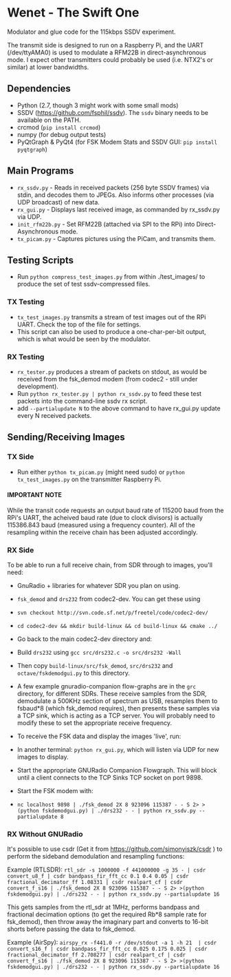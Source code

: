 # Wenet - The Swift One
Modulator and glue code for the 115kbps SSDV experiment.

The transmit side is designed to run on a Raspberry Pi, and the UART (/dev/ttyAMA0) is used to modulate a RFM22B in direct-asynchronous mode. I expect other transmitters could probably be used (i.e. NTX2's or similar) at lower bandwidths.

## Dependencies
* Python (2.7, though 3 might work with some small mods)
* SSDV (https://github.com/fsphil/ssdv). The `ssdv` binary needs to be available on the PATH.
* crcmod (`pip install crcmod`)
* numpy (for debug output tests)
* PyQtGraph & PyQt4 (for FSK Modem Stats and SSDV GUI: `pip install pyqtgraph`)

## Main Programs
* `rx_ssdv.py` - Reads in received packets (256 byte SSDV frames) via stdin, and decodes them to JPEGs. Also informs other processes (via UDP broadcast) of new data.
* `rx_gui.py` - Displays last received image, as commanded by rx_ssdv.py via UDP.
* `init_rfm22b.py` - Set RFM22B (attached via SPI to the RPi) into Direct-Asynchronous mode. 
* `tx_picam.py` - Captures pictures using the PiCam, and transmits them.

## Testing Scripts
* Run `python compress_test_images.py` from within ./test_images/ to produce the set of test ssdv-compressed files.

### TX Testing
* `tx_test_images.py` transmits a stream of test images out of the RPi UART. Check the top of the file for settings.
 * This script can also be used to produce a one-char-per-bit output, which is what would be seen by the modulator.

### RX Testing
* `rx_tester.py` produces a stream of packets on stdout, as would be received from the fsk_demod modem (from codec2 - still under development).
 * Run `python rx_tester.py | python rx_ssdv.py` to feed these test packets into the command-line ssdv rx script.
 * add `--partialupdate N` to the above command to have rx_gui.py update every N received packets.

## Sending/Receiving Images
### TX Side
* Run either `python tx_picam.py` (might need sudo) or `python tx_test_images.py` on the transmitter Raspberry Pi.

#### IMPORTANT NOTE
While the transit code requests an output baud rate of 115200 baud from the RPi's UART, the acheived baud rate (due to clock divisors) is actually 115386.843 baud (measured using a frequency counter). All of the resampling within the receive chain has been adjusted accordingly.

### RX Side
To be able to run a full receive chain, from SDR through to images, you'll need:
* GnuRadio + libraries for whatever SDR you plan on using.
* `fsk_demod` and `drs232` from codec2-dev. You can get these using
 * `svn checkout http://svn.code.sf.net/p/freetel/code/codec2-dev/`
 * `cd codec2-dev && mkdir build-linux && cd build-linux && cmake ../`
 * Go back to the main codec2-dev directory and:
 * Build `drs232` using `gcc src/drs232.c -o src/drs232 -Wall`
 * Then copy `build-linux/src/fsk_demod`, `src/drs232` and `octave/fskdemodgui.py` to this directory. 

* A few example gnuradio-companion flow-graphs are in the `grc` directory, for different SDRs. These receive samples from the SDR, demodulate a 500KHz section of spectrum as USB, resamples them to fsbaud*8 (which fsk_demod requires), then presents these samples via a TCP sink, which is acting as a TCP server. You will probably need to modify these to set the appropriate receive frequency.

* To receive the FSK data and display the images 'live', run:
 * In another terminal: `python rx_gui.py`, which will listen via UDP for new images to display.
 * Start the appropriate GNURadio Companion Flowgraph. This will block until a client connects to the TCP Sinks TCP socket on port 9898.
 * Start the FSK modem with:
  * `nc localhost 9898 | ./fsk_demod 2X 8 923096 115387 - - S 2> >(python fskdemodgui.py) | ./drs232 - - | python rx_ssdv.py --partialupdate 8`

### RX Without GNURadio
It's possible to use csdr (Get it from https://github.com/simonyiszk/csdr ) to perform the sideband demodulation and resampling functions:

Example (RTLSDR):
`rtl_sdr -s 1000000 -f 441000000 -g 35 - | csdr convert_u8_f | csdr bandpass_fir_fft_cc 0.1 0.4 0.05 | csdr fractional_decimator_ff 1.08331 | csdr realpart_cf | csdr convert_f_s16 | ./fsk_demod 2X 8 923096 115387 - - S 2> >(python fskdemodgui.py) | ./drs232 - - | python rx_ssdv.py --partialupdate 16`

This gets samples from the rtl_sdr at 1MHz, performs bandpass and fractional decimation options (to get the required Rb*8 sample rate for fsk_demod), then throw away the imaginary part and converts to 16-bit shorts before passing the data to fsk_demod.

Example (AirSpy):
`airspy_rx -f441.0 -r /dev/stdout -a 1 -h 21  | csdr convert_s16_f | csdr bandpass_fir_fft_cc 0.025 0.175 0.025 | csdr fractional_decimator_ff 2.708277 | csdr realpart_cf | csdr convert_f_s16 | ./fsk_demod 2X 8 923096 115387 - - S 2> >(python fskdemodgui.py) | ./drs232 - - | python rx_ssdv.py --partialupdate 16`


